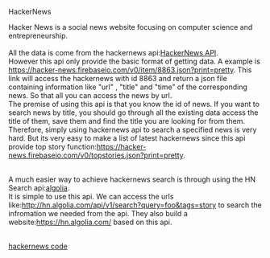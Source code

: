 HackerNews<br />

Hacker News is a social news website focusing on computer science and entrepreneurship.<br /><br />
All the data is come from the hackernews api:[HackerNews API](https://github.com/HackerNews/API). <br />
However this api only provide the basic format of getting data. A example is https://hacker-news.firebaseio.com/v0/item/8863.json?print=pretty. This link will access the hackernews with id 8863 and return a json file containing information like "url" , "title" and "time" of the corresponding news. So that all you can access the news by url. <br />
The premise of using this api is that you know the id of news. If you want to search news by title, you should go through all the existing data access the title of them, save them and find the title you are looking for from them. Therefore, simply using hackernews api to search a specified news is very hard. But its very easy to make a list of latest hackernews since this api provide top story function:https://hacker-news.firebaseio.com/v0/topstories.json?print=pretty. <br /><br />

A much easier way to achieve hackernews search is through using the HN Search api:[algolia](https://hn.algolia.com/api).<br />
It is simple to use this api. We can access the urls like:http://hn.algolia.com/api/v1/search?query=foo&tags=story to search the infromation we needed from the api. They also build a website:https://hn.algolia.com/ based on this api.<br /><br />

[hackernews code](https://github.com/boweiww/learn/tree/master/reactjs/hackernews)
